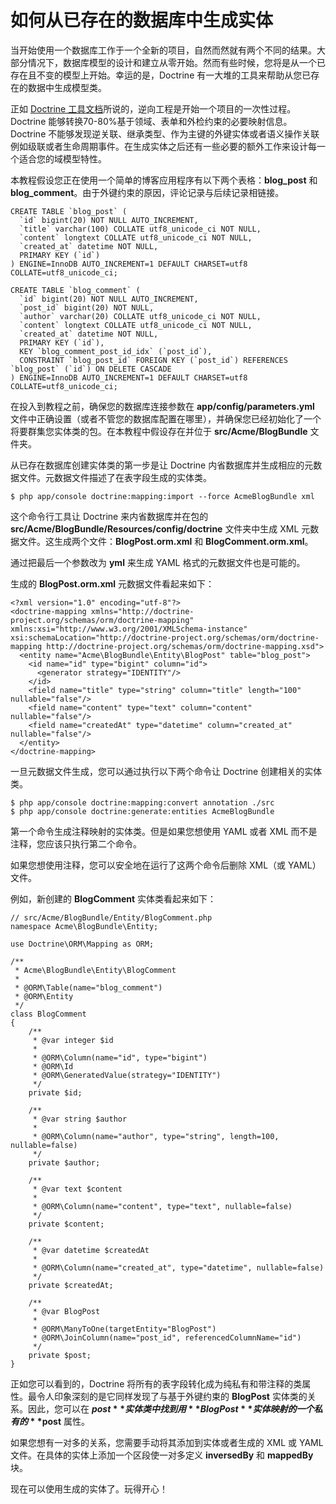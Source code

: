 # 如何从已存在的数据库中生成实体

当开始使用一个数据库工作于一个全新的项目，自然而然就有两个不同的结果。大部分情况下，数据库模型的设计和建立从零开始。然而有些时候，您将是从一个已存在且不变的模型上开始。幸运的是，Doctrine 有一大堆的工具来帮助从您已存在的数据中生成模型类。

正如 [Doctrine 工具文档](http://docs.doctrine-project.org/projects/doctrine-orm/en/latest/reference/tools.html#reverse-engineering)所说的，逆向工程是开始一个项目的一次性过程。Doctrine 能够转换70-80%基于领域、表单和外检约束的必要映射信息。Doctrine 不能够发现逆关联、继承类型、作为主键的外键实体或者语义操作关联例如级联或者生命周期事件。在生成实体之后还有一些必要的额外工作来设计每一个适合您的域模型特性。

本教程假设您正在使用一个简单的博客应用程序有以下两个表格：**blog_post** 和 **blog_comment**。由于外键约束的原因，评论记录与后续记录相链接。

```
CREATE TABLE `blog_post` (
  `id` bigint(20) NOT NULL AUTO_INCREMENT,
  `title` varchar(100) COLLATE utf8_unicode_ci NOT NULL,
  `content` longtext COLLATE utf8_unicode_ci NOT NULL,
  `created_at` datetime NOT NULL,
  PRIMARY KEY (`id`)
) ENGINE=InnoDB AUTO_INCREMENT=1 DEFAULT CHARSET=utf8 COLLATE=utf8_unicode_ci;

CREATE TABLE `blog_comment` (
  `id` bigint(20) NOT NULL AUTO_INCREMENT,
  `post_id` bigint(20) NOT NULL,
  `author` varchar(20) COLLATE utf8_unicode_ci NOT NULL,
  `content` longtext COLLATE utf8_unicode_ci NOT NULL,
  `created_at` datetime NOT NULL,
  PRIMARY KEY (`id`),
  KEY `blog_comment_post_id_idx` (`post_id`),
  CONSTRAINT `blog_post_id` FOREIGN KEY (`post_id`) REFERENCES `blog_post` (`id`) ON DELETE CASCADE
) ENGINE=InnoDB AUTO_INCREMENT=1 DEFAULT CHARSET=utf8 COLLATE=utf8_unicode_ci;
```

在投入到教程之前，确保您的数据库连接参数在 **app/config/parameters.yml** 文件中正确设置（或者不管您的数据库配置在哪里），并确保您已经初始化了一个将要群集您实体类的包。在本教程中假设存在并位于 **src/Acme/BlogBundle** 文件夹。

从已存在数据库创建实体类的第一步是让 Doctrine 内省数据库并生成相应的元数据文件。元数据文件描述了在表字段生成的实体类。

```
$ php app/console doctrine:mapping:import --force AcmeBlogBundle xml
```

这个命令行工具让 Doctrine 来内省数据库并在包的 **src/Acme/BlogBundle/Resources/config/doctrine** 文件夹中生成 XML 元数据文件。这生成两个文件：**BlogPost.orm.xml** 和 **BlogComment.orm.xml**。

通过把最后一个参数改为 **yml** 来生成 YAML 格式的元数据文件也是可能的。

生成的 **BlogPost.orm.xml** 元数据文件看起来如下：

```
<?xml version="1.0" encoding="utf-8"?>
<doctrine-mapping xmlns="http://doctrine-project.org/schemas/orm/doctrine-mapping" xmlns:xsi="http://www.w3.org/2001/XMLSchema-instance" xsi:schemaLocation="http://doctrine-project.org/schemas/orm/doctrine-mapping http://doctrine-project.org/schemas/orm/doctrine-mapping.xsd">
  <entity name="Acme\BlogBundle\Entity\BlogPost" table="blog_post">
    <id name="id" type="bigint" column="id">
      <generator strategy="IDENTITY"/>
    </id>
    <field name="title" type="string" column="title" length="100" nullable="false"/>
    <field name="content" type="text" column="content" nullable="false"/>
    <field name="createdAt" type="datetime" column="created_at" nullable="false"/>
  </entity>
</doctrine-mapping>
```

一旦元数据文件生成，您可以通过执行以下两个命令让 Doctrine 创建相关的实体类。

```
$ php app/console doctrine:mapping:convert annotation ./src
$ php app/console doctrine:generate:entities AcmeBlogBundle
```

第一个命令生成注释映射的实体类。但是如果您想使用 YAML 或者 XML 而不是注释，您应该只执行第二个命令。

如果您想使用注释，您可以安全地在运行了这两个命令后删除 XML（或 YAML）文件。

例如，新创建的 **BlogComment** 实体类看起来如下：

```
// src/Acme/BlogBundle/Entity/BlogComment.php
namespace Acme\BlogBundle\Entity;

use Doctrine\ORM\Mapping as ORM;

/**
 * Acme\BlogBundle\Entity\BlogComment
 *
 * @ORM\Table(name="blog_comment")
 * @ORM\Entity
 */
class BlogComment
{
    /**
     * @var integer $id
     *
     * @ORM\Column(name="id", type="bigint")
     * @ORM\Id
     * @ORM\GeneratedValue(strategy="IDENTITY")
     */
    private $id;

    /**
     * @var string $author
     *
     * @ORM\Column(name="author", type="string", length=100, nullable=false)
     */
    private $author;

    /**
     * @var text $content
     *
     * @ORM\Column(name="content", type="text", nullable=false)
     */
    private $content;

    /**
     * @var datetime $createdAt
     *
     * @ORM\Column(name="created_at", type="datetime", nullable=false)
     */
    private $createdAt;

    /**
     * @var BlogPost
     *
     * @ORM\ManyToOne(targetEntity="BlogPost")
     * @ORM\JoinColumn(name="post_id", referencedColumnName="id")
     */
    private $post;
}
```

正如您可以看到的，Doctrine 将所有的表字段转化成为纯私有和带注释的类属性。最令人印象深刻的是它同样发现了与基于外键约束的 **BlogPost** 实体类的关系。因此，您可以在 **$post** 实体类中找到用 **BlogPost** 实体映射的一个私有的 **$post** 属性。

如果您想有一对多的关系，您需要手动将其添加到实体或者生成的 XML 或 YAML 文件。在具体的实体上添加一个区段使一对多定义 **inversedBy** 和 **mappedBy** 块。

现在可以使用生成的实体了。玩得开心！
